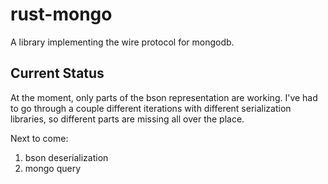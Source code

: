 rust-mongo
==========

A library implementing the wire protocol for mongodb.

## Current Status

At the moment, only parts of the bson representation are working. I've had to go through a couple different iterations with different serialization libraries, so different parts are missing all over the place.

Next to come:

1. bson deserialization
2. mongo query
